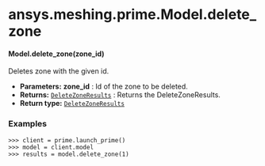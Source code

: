 # ansys.meshing.prime.Model.delete_zone

#### Model.delete_zone(zone_id)

Deletes zone with the given id.

* **Parameters:**
  **zone_id**
  : Id of the zone to be deleted.
* **Returns:**
  [`DeleteZoneResults`](ansys.meshing.prime.DeleteZoneResults.md#ansys.meshing.prime.DeleteZoneResults)
  : Returns the DeleteZoneResults.
* **Return type:**
  [`DeleteZoneResults`](ansys.meshing.prime.DeleteZoneResults.md#ansys.meshing.prime.DeleteZoneResults)

### Examples

```pycon
>>> client = prime.launch_prime()
>>> model = client.model
>>> results = model.delete_zone(1)
```

<!-- !! processed by numpydoc !! -->
